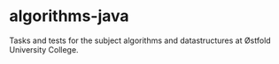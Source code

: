 # algorithms-java
Tasks and tests for the subject algorithms and datastructures at Østfold University College.
